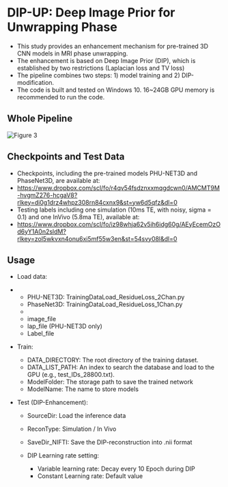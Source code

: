 # DIP-UP: Deep Image Prior for Unwrapping Phase

- This study provides an enhancement mechanism for pre-trained 3D CNN models in MRI phase unwrapping.
- The enhancement is based on Deep Image Prior (DIP), which is established by two restrictions (Laplacian loss and TV loss)
- The pipeline combines two steps: 1) model training and 2) DIP-modification.
- The code is built and tested on Windows 10. 16~24GB GPU memory is recommended to run the code.

## <span id="head1">Whole Pipeline </span>
![Figure 3](https://github.com/user-attachments/assets/5bb02af5-2f37-4f3d-9182-f31520c544aa)


## <span id="head2">Checkpoints and Test Data </span>
- Checkpoints, including the pre-trained models PHU-NET3D and PhaseNet3D, are available at:
- https://www.dropbox.com/scl/fo/r4qv54fsdznxxmqgdcwn0/AMCMT9M-hvgmZ276-hcgaV8?rlkey=di0g1drz4whpz308rn84cxnx9&st=yw6d5qfz&dl=0
- Testing labels including one simulation (10ms TE, with noisy, sigma = 0.1) and one InVivo (5.8ma TE), available at:
- https://www.dropbox.com/scl/fo/iz98whja62v5ih6idg60g/AEyEcemOzOd6yY1A0n2sldM?rlkey=zol5wkvxn4onu6xi5mf55w3en&st=54svy08l&dl=0

## <span id="head2">Usage </span>
 
- Load data:
- 
    - PHU-NET3D: TrainingDataLoad_ResidueLoss_2Chan.py
    - PhaseNet3D: TrainingDataLoad_ResidueLoss_1Chan.py
    - 
    - image_file 
    - lap_file (PHU-NET3D only)
    - Label_file

- Train:

    - DATA_DIRECTORY: The root directory of the training dataset.
    - DATA_LIST_PATH: An index to search the database and load to the GPU (e.g., test_IDs_28800.txt).
    - ModelFolder: The storage path to save the trained network
    - ModelName: The name to store models

- Test (DIP-Enhancement):

    - SourceDir: Load the inference data
    - ReconType: Simulation / In Vivo
    - SaveDir_NIFTI: Save the DIP-reconstruction into .nii format

    - DIP Learning rate setting:
        - Variable learning rate: Decay every 10 Epoch during DIP
        - Constant Learning rate: Default value  
